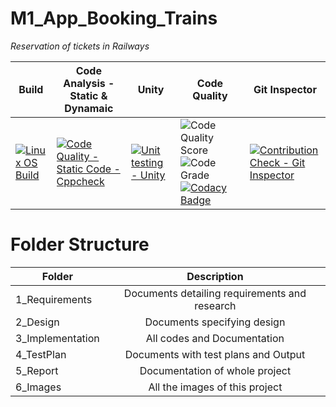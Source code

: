 # M1_App_Booking_Trains

*Reservation of tickets in Railways*

| Build | Code Analysis - Static & Dynamaic | Unity | Code Quality | Git Inspector |
|---|---|---|---|---|
| [![Linux OS Build](https://github.com/natrajsk007/M1_App_Booking_Trains/actions/workflows/Linux.yml/badge.svg)](https://github.com/natrajsk007/M1_App_Booking_Trains/actions/workflows/Linux.yml) | [![Code Quality - Static Code - Cppcheck](https://github.com/natrajsk007/M1_App_Booking_Trains/actions/workflows/cppcheck.yml/badge.svg)](https://github.com/natrajsk007/M1_App_Booking_Trains/actions/workflows/cppcheck.yml) | [![Unit testing - Unity](https://github.com/natrajsk007/M1_App_Booking_Trains/actions/workflows/unity.yml/badge.svg)](https://github.com/natrajsk007/M1_App_Booking_Trains/actions/workflows/unity.yml) | ![Code Quality Score](https://api.codiga.io/project/29805/score/svg) ![Code Grade](https://api.codiga.io/project/29805/status/svg) [![Codacy Badge](https://app.codacy.com/project/badge/Grade/64062f40fcd344b2af90a97dbfe2653d)](https://www.codacy.com/gh/natrajsk007/M1_App_Booking_Trains/dashboard?utm_source=github.com&amp;utm_medium=referral&amp;utm_content=natrajsk007/M1_App_Booking_Trains&amp;utm_campaign=Badge_Grade) | [![Contribution Check - Git Inspector](https://github.com/natrajsk007/M1_App_Booking_Trains/actions/workflows/gitinspector.yml/badge.svg)](https://github.com/natrajsk007/M1_App_Booking_Trains/actions/workflows/gitinspector.yml) |

# Folder Structure
| Folder   |      Description     |  
|----------|:-------------:|
| 1_Requirements |  Documents detailing requirements and research |
| 2_Design |    Documents specifying design  | 
| 3_Implementation |   All codes and Documentation  |
| 4_TestPlan |  Documents with test plans and Output |
| 5_Report |    Documentation of whole project  | 
| 6_Images |    All the images of this project  |
